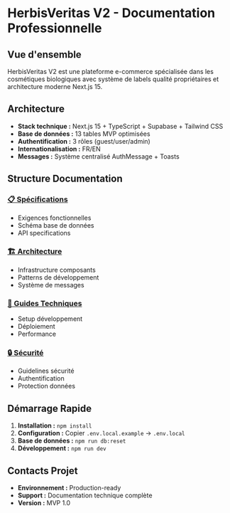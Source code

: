 # HerbisVeritas V2 - Documentation Professionnelle

## Vue d'ensemble

HerbisVeritas V2 est une plateforme e-commerce spécialisée dans les cosmétiques biologiques avec système de labels qualité propriétaires et architecture moderne Next.js 15.

## Architecture

- **Stack technique :** Next.js 15 + TypeScript + Supabase + Tailwind CSS
- **Base de données :** 13 tables MVP optimisées
- **Authentification :** 3 rôles (guest/user/admin)
- **Internationalisation :** FR/EN
- **Messages :** Système centralisé AuthMessage + Toasts

## Structure Documentation

### [📋 Spécifications](./specifications/)
- Exigences fonctionnelles
- Schéma base de données
- API specifications

### [🏗️ Architecture](./architecture/)
- Infrastructure composants
- Patterns de développement
- Système de messages

### [🔧 Guides Techniques](./guides/)
- Setup développement
- Déploiement
- Performance

### [🔒 Sécurité](./security/)
- Guidelines sécurité
- Authentification
- Protection données

## Démarrage Rapide

1. **Installation :** `npm install`
2. **Configuration :** Copier `.env.local.example` → `.env.local`
3. **Base de données :** `npm run db:reset`
4. **Développement :** `npm run dev`

## Contacts Projet

- **Environnement :** Production-ready
- **Support :** Documentation technique complète
- **Version :** MVP 1.0